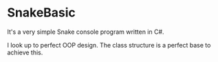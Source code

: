 # SnakeBasic

It's a very simple Snake console program written in C#.

I look up to perfect OOP design. The class structure is a perfect base to achieve this.
